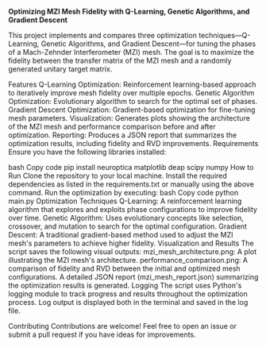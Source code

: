 **Optimizing MZI Mesh Fidelity with Q-Learning, Genetic Algorithms, and Gradient Descent**

This project implements and compares three optimization techniques—Q-Learning, Genetic Algorithms, and Gradient Descent—for tuning the phases of a Mach-Zehnder Interferometer (MZI) mesh. The goal is to maximize the fidelity between the transfer matrix of the MZI mesh and a randomly generated unitary target matrix.

Features
Q-Learning Optimization: Reinforcement learning-based approach to iteratively improve mesh fidelity over multiple epochs.
Genetic Algorithm Optimization: Evolutionary algorithm to search for the optimal set of phases.
Gradient Descent Optimization: Gradient-based optimization for fine-tuning mesh parameters.
Visualization: Generates plots showing the architecture of the MZI mesh and performance comparison before and after optimization.
Reporting: Produces a JSON report that summarizes the optimization results, including fidelity and RVD improvements.
Requirements
Ensure you have the following libraries installed:

bash
Copy code
pip install neuroptica matplotlib deap scipy numpy
How to Run
Clone the repository to your local machine.
Install the required dependencies as listed in the requirements.txt or manually using the above command.
Run the optimization by executing:
bash
Copy code
python main.py
Optimization Techniques
Q-Learning: A reinforcement learning algorithm that explores and exploits phase configurations to improve fidelity over time.
Genetic Algorithm: Uses evolutionary concepts like selection, crossover, and mutation to search for the optimal configuration.
Gradient Descent: A traditional gradient-based method used to adjust the MZI mesh's parameters to achieve higher fidelity.
Visualization and Results
The script saves the following visual outputs:
mzi_mesh_architecture.png: A plot illustrating the MZI mesh's architecture.
performance_comparison.png: A comparison of fidelity and RVD between the initial and optimized mesh configurations.
A detailed JSON report (mzi_mesh_report.json) summarizing the optimization results is generated.
Logging
The script uses Python's logging module to track progress and results throughout the optimization process. Log output is displayed both in the terminal and saved in the log file.

Contributing
Contributions are welcome! Feel free to open an issue or submit a pull request if you have ideas for improvements.
